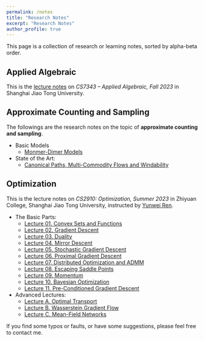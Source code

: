 ```yaml
---
permalink: /notes
title: "Research Notes"
excerpt: "Research Notes"
author_profile: true
---
```


This page is a collection of research or learning notes, sorted by alpha-beta order.

## Applied Algebraic
This is the [lecture notes](../files/applied%20algebraic/notes-applied%20algebraic.pdf) on *CS7343 – Applied Algebraic, Fall 2023* in Shanghai Jiao Tong University.

## Approximate Counting and Sampling
The followings are the research notes on the topic of **approximate counting and sampling**.
* Basic Models
  * [Monmer-Dimer Models](../files/approximate%20counting%20and%20sampling/monomer-dimer.pdf)
* State of the Art:
  * [Canonical Paths, Multi-Commodity Flows and Windability](../files/approximate%20counting%20and%20sampling/winding.pdf)

## Optimization
This is the lecture notes on *CS2910: Optimization, Summer 2023* in Zhiyuan College, Shanghai Jiao Tong University, instructed by [Yunwei Ren](https://yunwei-ren.me/).
* The Basic Parts:
  * [Lecture 01. Convex Sets and Functions](../files/optimization/1-convex%20sets%20and%20functions.pdf)
  * [Lecture 02. Gradient Descent](../files/optimization/2-gradient%20descent.pdf)
  * [Lecture 03. Duality](../files/optimization/3-duality.pdf)
  * [Lecture 04. Mirror Descent](../files/optimization/4-mirror%20descent.pdf)
  * [Lecture 05. Stochastic Gradient Descent](../files/optimization/5-stochastic%20gradient%20descent.pdf)
  * [Lecture 06. Proximal Gradient Descent](../files/optimization/6-proximal%20gradient%20descent.pdf)
  * [Lecture 07. Distributed Optimization and ADMM](../files/optimization/7-distributed%20optimization%20and%20ADMM.pdf)
  * [Lecture 08. Escaping Saddle Points](../files/optimization/8-escaping%20saddle%20points.pdf)
  * [Lecture 09. Momentum](../files/optimization/9-momentum.pdf)
  * [Lecture 10. Bayesian Optimization](../files/optimization/10-Bayesian%20optimization.pdf)
  * [Lecture 11. Pre-Conditioned Gradient Descent](../files/optimization/11-pre-conditioned%20gradient%20descent.pdf)
* Advanced Lectures:
  * [Lecture A. Optimal Transport](../files/optimization/A-optimal%20transport.pdf)
  * [Lecture B. Wasserstein Gradient Flow](../files/optimization/B-Wasserstein%20gradient%20flow.pdf)
  * [Lecture C. Mean-Field Networks](../files/optimization/C-mean-field%20networks.pdf)

If you find some typos or faults, or have some suggestions, please feel free to contact me.